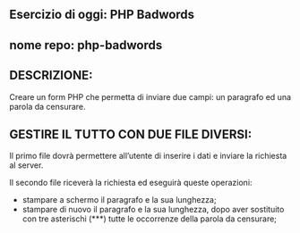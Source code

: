 ## Esercizio di oggi: PHP Badwords

## nome repo: php-badwords

## DESCRIZIONE:
Creare un form PHP che permetta di inviare due campi: un paragrafo ed una parola da censurare.

## GESTIRE IL TUTTO CON DUE FILE DIVERSI:
Il primo file dovrà permettere all’utente di inserire i dati e inviare la richiesta al server.

Il secondo file riceverà la richiesta ed eseguirà queste operazioni:
- stampare a schermo il paragrafo e la sua lunghezza;
- stampare di nuovo il paragrafo e la sua lunghezza, dopo aver sostituito con tre asterischi (***) tutte le occorrenze della parola da censurare;